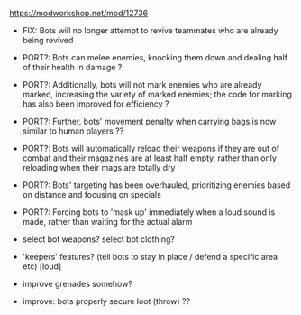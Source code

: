 
https://modworkshop.net/mod/12736

- FIX: Bots will no longer attempt to revive teammates who are already being revived

- PORT?: Bots can melee enemies, knocking them down and dealing half of their health in damage ?

- PORT?: Additionally, bots will not mark enemies who are already marked, increasing the variety of marked enemies; the code for marking has also been improved for efficiency ?

- PORT?: Further, bots' movement penalty when carrying bags is now similar to human players ??

- PORT?: Bots will automatically reload their weapons if they are out of combat and their magazines are at least half empty, rather than only reloading when their mags are totally dry

- PORT?: Bots' targeting has been overhauled, prioritizing enemies based on distance and focusing on specials

- PORT?: Forcing bots to 'mask up' immediately when a loud sound is made, rather than waiting for the actual alarm

- select bot weapons? select bot clothing?
- 'keepers' features? (tell bots to stay in place / defend a specific area etc) [loud]
- improve grenades somehow?
- improve: bots properly secure loot (throw) ??
